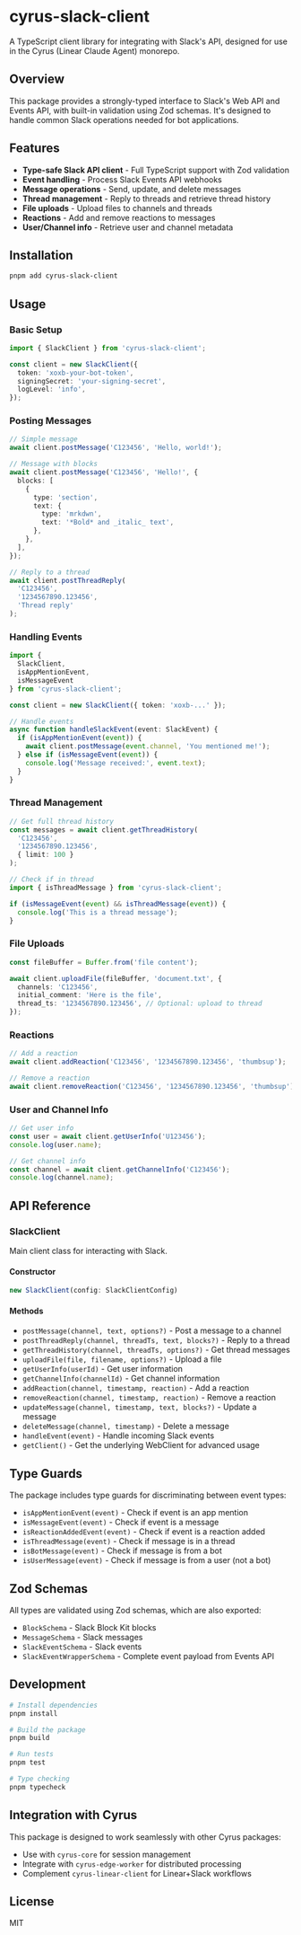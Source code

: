 # cyrus-slack-client

A TypeScript client library for integrating with Slack's API, designed for use in the Cyrus (Linear Claude Agent) monorepo.

## Overview

This package provides a strongly-typed interface to Slack's Web API and Events API, with built-in validation using Zod schemas. It's designed to handle common Slack operations needed for bot applications.

## Features

- **Type-safe Slack API client** - Full TypeScript support with Zod validation
- **Event handling** - Process Slack Events API webhooks
- **Message operations** - Send, update, and delete messages
- **Thread management** - Reply to threads and retrieve thread history
- **File uploads** - Upload files to channels and threads
- **Reactions** - Add and remove reactions to messages
- **User/Channel info** - Retrieve user and channel metadata

## Installation

```bash
pnpm add cyrus-slack-client
```

## Usage

### Basic Setup

```typescript
import { SlackClient } from 'cyrus-slack-client';

const client = new SlackClient({
  token: 'xoxb-your-bot-token',
  signingSecret: 'your-signing-secret',
  logLevel: 'info',
});
```

### Posting Messages

```typescript
// Simple message
await client.postMessage('C123456', 'Hello, world!');

// Message with blocks
await client.postMessage('C123456', 'Hello!', {
  blocks: [
    {
      type: 'section',
      text: {
        type: 'mrkdwn',
        text: '*Bold* and _italic_ text',
      },
    },
  ],
});

// Reply to a thread
await client.postThreadReply(
  'C123456',
  '1234567890.123456',
  'Thread reply'
);
```

### Handling Events

```typescript
import {
  SlackClient,
  isAppMentionEvent,
  isMessageEvent
} from 'cyrus-slack-client';

const client = new SlackClient({ token: 'xoxb-...' });

// Handle events
async function handleSlackEvent(event: SlackEvent) {
  if (isAppMentionEvent(event)) {
    await client.postMessage(event.channel, 'You mentioned me!');
  } else if (isMessageEvent(event)) {
    console.log('Message received:', event.text);
  }
}
```

### Thread Management

```typescript
// Get full thread history
const messages = await client.getThreadHistory(
  'C123456',
  '1234567890.123456',
  { limit: 100 }
);

// Check if in thread
import { isThreadMessage } from 'cyrus-slack-client';

if (isMessageEvent(event) && isThreadMessage(event)) {
  console.log('This is a thread message');
}
```

### File Uploads

```typescript
const fileBuffer = Buffer.from('file content');

await client.uploadFile(fileBuffer, 'document.txt', {
  channels: 'C123456',
  initial_comment: 'Here is the file',
  thread_ts: '1234567890.123456', // Optional: upload to thread
});
```

### Reactions

```typescript
// Add a reaction
await client.addReaction('C123456', '1234567890.123456', 'thumbsup');

// Remove a reaction
await client.removeReaction('C123456', '1234567890.123456', 'thumbsup');
```

### User and Channel Info

```typescript
// Get user info
const user = await client.getUserInfo('U123456');
console.log(user.name);

// Get channel info
const channel = await client.getChannelInfo('C123456');
console.log(channel.name);
```

## API Reference

### SlackClient

Main client class for interacting with Slack.

#### Constructor

```typescript
new SlackClient(config: SlackClientConfig)
```

#### Methods

- `postMessage(channel, text, options?)` - Post a message to a channel
- `postThreadReply(channel, threadTs, text, blocks?)` - Reply to a thread
- `getThreadHistory(channel, threadTs, options?)` - Get thread messages
- `uploadFile(file, filename, options?)` - Upload a file
- `getUserInfo(userId)` - Get user information
- `getChannelInfo(channelId)` - Get channel information
- `addReaction(channel, timestamp, reaction)` - Add a reaction
- `removeReaction(channel, timestamp, reaction)` - Remove a reaction
- `updateMessage(channel, timestamp, text, blocks?)` - Update a message
- `deleteMessage(channel, timestamp)` - Delete a message
- `handleEvent(event)` - Handle incoming Slack events
- `getClient()` - Get the underlying WebClient for advanced usage

## Type Guards

The package includes type guards for discriminating between event types:

- `isAppMentionEvent(event)` - Check if event is an app mention
- `isMessageEvent(event)` - Check if event is a message
- `isReactionAddedEvent(event)` - Check if event is a reaction added
- `isThreadMessage(event)` - Check if message is in a thread
- `isBotMessage(event)` - Check if message is from a bot
- `isUserMessage(event)` - Check if message is from a user (not a bot)

## Zod Schemas

All types are validated using Zod schemas, which are also exported:

- `BlockSchema` - Slack Block Kit blocks
- `MessageSchema` - Slack messages
- `SlackEventSchema` - Slack events
- `SlackEventWrapperSchema` - Complete event payload from Events API

## Development

```bash
# Install dependencies
pnpm install

# Build the package
pnpm build

# Run tests
pnpm test

# Type checking
pnpm typecheck
```

## Integration with Cyrus

This package is designed to work seamlessly with other Cyrus packages:

- Use with `cyrus-core` for session management
- Integrate with `cyrus-edge-worker` for distributed processing
- Complement `cyrus-linear-client` for Linear+Slack workflows

## License

MIT
